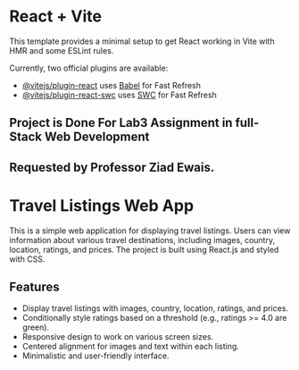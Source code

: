 # React + Vite

This template provides a minimal setup to get React working in Vite with HMR and some ESLint rules.

Currently, two official plugins are available:

- [@vitejs/plugin-react](https://github.com/vitejs/vite-plugin-react/blob/main/packages/plugin-react/README.md) uses [Babel](https://babeljs.io/) for Fast Refresh
- [@vitejs/plugin-react-swc](https://github.com/vitejs/vite-plugin-react-swc) uses [SWC](https://swc.rs/) for Fast Refresh

## Project is Done For Lab3 Assignment in full-Stack Web Development
## Requested by Professor Ziad Ewais.


# Travel Listings Web App

This is a simple web application for displaying travel listings. Users can view information about various travel destinations, including images, country, location, ratings, and prices. The project is built using React.js and styled with CSS.

## Features

- Display travel listings with images, country, location, ratings, and prices.
- Conditionally style ratings based on a threshold (e.g., ratings >= 4.0 are green).
- Responsive design to work on various screen sizes.
- Centered alignment for images and text within each listing.
- Minimalistic and user-friendly interface.


